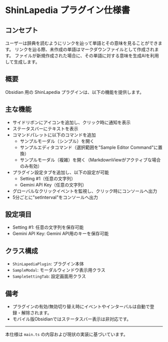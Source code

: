 # ShinLapedia プラグイン仕様書

## コンセプト

ユーザーは辞典を読むようにリンクを辿って単語とその意味を見ることができます。
リンクを辿る際、未作成の単語はマークダウンファイルとして作成されます。
ファイルが新規作成された場合に、その単語に対する意味を生成AIを利用して生成します。


## 概要
Obsidian 用の ShinLapedia プラグインは、以下の機能を提供します。

## 主な機能
- サイドリボンにアイコンを追加し、クリック時に通知を表示
- ステータスバーにテキストを表示
- コマンドパレットに以下のコマンドを追加
    - サンプルモーダル（シンプル）を開く
    - サンプルエディタコマンド（選択範囲を"Sample Editor Command"に置換）
    - サンプルモーダル（複雑）を開く（MarkdownViewがアクティブな場合のみ有効）
- プラグイン設定タブを追加し、以下の設定が可能
    - Setting #1（任意の文字列）
    - Gemini API Key（任意の文字列）
- グローバルなクリックイベントを監視し、クリック時にコンソールへ出力
- 5分ごとに"setInterval"をコンソールへ出力

## 設定項目
- Setting #1: 任意の文字列を保存可能
- Gemini API Key: Gemini API用のキーを保存可能

## クラス構成
- `ShinLapediaPlugin`: プラグイン本体
- `SampleModal`: モーダルウィンドウ表示用クラス
- `SampleSettingTab`: 設定画面用クラス

## 備考
- プラグインの有効/無効切り替え時にイベントやインターバルは自動で登録・解除されます。
- モバイル版Obsidianではステータスバー表示は非対応です。

---

本仕様は `main.ts` の内容および現状の実装に基づいています。

